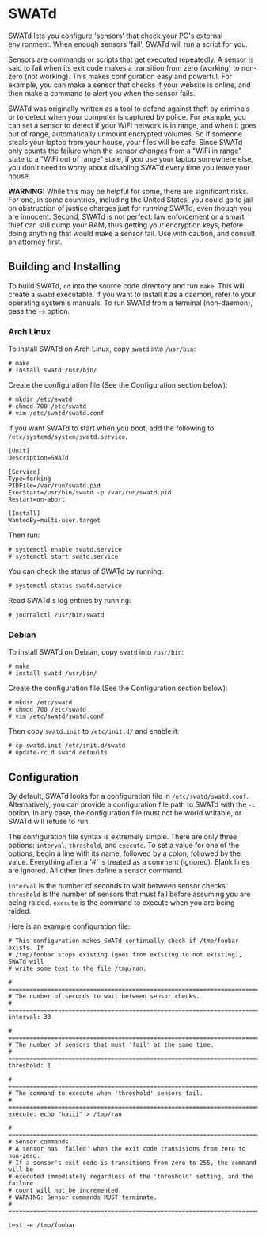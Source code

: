 SWATd
=====

SWATd lets you configure 'sensors' that check your PC's external environment.
When enough sensors 'fail', SWATd will run a script for you.

Sensors are commands or scripts that get executed repeatedly. A sensor is said
to fail when its exit code makes a transition from zero (working) to non-zero
(not working). This makes configuration easy and powerful. For example, you can
make a sensor that checks if your website is online, and then make a command to
alert you when the sensor fails.

SWATd was originally written as a tool to defend against theft by criminals or
to detect when your computer is captured by police. For example, you can set
a sensor to detect if your WiFi network is in range, and when it goes out of
range, automatically unmount encrypted volumes. So if someone steals your laptop
from your house, your files will be safe. Since SWATd only counts the failure
when the sensor *changes* from a "WiFi in range" state to a "WiFi out of range"
state, if you use your laptop somewhere else, you don't need to worry about
disabling SWATd every time you leave your house.

**WARNING:** While this may be helpful for some, there are significant risks.
For one, in some countries, including the United States, you could go to jail on
obstruction of justice charges just for *running* SWATd, even though you are
innocent. Second, SWATd is not perfect: law enforcement or a smart thief can
still dump your RAM, thus getting your encryption keys, before doing anything
that would make a sensor fail. Use with caution, and consult an attorney first.

Building and Installing
-----------------------

To build SWATd, `cd` into the source code directory and run `make`. This will
create a `swatd` executable. If you want to install it as a daemon, refer to
your operating system's manuals. To run SWATd from a terminal (non-daemon), pass
the `-s` option.

### Arch Linux

To install SWATd on Arch Linux, copy `swatd` into `/usr/bin`:

    # make
    # install swatd /usr/bin/

Create the configuration file (See the Configuration section below):

    # mkdir /etc/swatd
    # chmod 700 /etc/swatd
    # vim /etc/swatd/swatd.conf

If you want SWATd to start when you boot, add the following to
`/etc/systemd/system/swatd.service`.

    [Unit]
    Description=SWATd
    
    [Service]
    Type=forking
    PIDFile=/var/run/swatd.pid
    ExecStart=/usr/bin/swatd -p /var/run/swatd.pid
    Restart=on-abort
    
    [Install]
    WantedBy=multi-user.target

Then run:

    # systemctl enable swatd.service
    # systemctl start swatd.service

You can check the status of SWATd by running:

    # systemctl status swatd.service

Read SWATd's log entries by running:

    # journalctl /usr/bin/swatd

### Debian 

To install SWATd on Debian, copy `swatd` into `/usr/bin`:

    # make
    # install swatd /usr/bin/

Create the configuration file (See the Configuration section below):

    # mkdir /etc/swatd
    # chmod 700 /etc/swatd
    # vim /etc/swatd/swatd.conf

Then copy `swatd.init` to `/etc/init.d/` and enable it:

    # cp swatd.init /etc/init.d/swatd
    # update-rc.d swatd defaults

Configuration
-------------

By default, SWATd looks for a configuration file in `/etc/swatd/swatd.conf`.
Alternatively, you can provide a configuration file path to SWATd with the `-c`
option. In any case, the configuration file must not be world writable, or SWATd
will refuse to run.

The configuration file syntax is extremely simple. There are only three options:
`interval`, `threshold`, and `execute`. To set a value for one of the options,
begin a line with its name, followed by a colon, followed by the value.
Everything after a '#' is treated as a comment (ignored). Blank lines are
ignored. All other lines define a sensor command.

`interval` is the number of seconds to wait between sensor checks. `threshold`
is the number of sensors that must fail before assuming you are being raided.
`execute` is the command to execute when you are being raided.

Here is an example configuration file:

    # This configuration makes SWATd continually check if /tmp/foobar exists. If
    # /tmp/foobar stops existing (goes from existing to not existing), SWATd will
    # write some text to the file /tmp/ran.
    
    # =============================================================================
    # The number of seconds to wait between sensor checks.
    # =============================================================================
    interval: 30
    
    # =============================================================================
    # The number of sensors that must 'fail' at the same time.
    # =============================================================================
    threshold: 1
    
    # =============================================================================
    # The command to execute when 'threshold' sensors fail.
    # =============================================================================
    execute: echo "haiii" > /tmp/ran
    
    # =============================================================================
    # Sensor commands.
    # A sensor has 'failed' when the exit code transisions from zero to non-zero.
    # If a sensor's exit code is transitions from zero to 255, the command will be 
    # executed immediately regardless of the 'threshold' setting, and the failure
    # count will not be incremented.
    # WARNING: Sensor commands MUST terminate.
    # =============================================================================
    
    test -e /tmp/foobar
